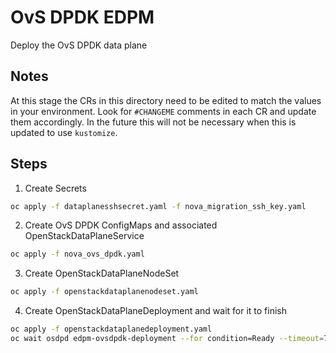 # OvS DPDK EDPM

Deploy the OvS DPDK data plane

## Notes

At this stage the CRs in this directory need to be edited to match the
values in your environment. Look for `#CHANGEME` comments in each CR
and update them accordingly. In the future this will not be necessary
when this is updated to use `kustomize`.

## Steps

1. Create Secrets
```bash
oc apply -f dataplanesshsecret.yaml -f nova_migration_ssh_key.yaml
```
2. Create OvS DPDK ConfigMaps and associated OpenStackDataPlaneService
```bash
oc apply -f nova_ovs_dpdk.yaml
```
3. Create OpenStackDataPlaneNodeSet
```bash
oc apply -f openstackdataplanenodeset.yaml
```
4. Create OpenStackDataPlaneDeployment and wait for it to finish
```bash
oc apply -f openstackdataplanedeployment.yaml
oc wait osdpd edpm-ovsdpdk-deployment --for condition=Ready --timeout=720s
```
